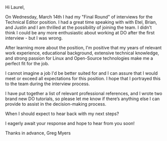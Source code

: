 Hi Laurel,

On Wednesday, March 14th I had my "Final Round" of interviews for the Technical Editor position. 
I had a great time speaking with with Etel, Brian, and Justin and I am thrilled at the possibility of joining the team.
I didn't think I could be any more enthusiastic about working at DO  after the first interview - but I was wrong. 

After learning more about the position, I'm positive that my years of relevant work experience, educational background, extensive technical knowledge, and strong passion for Linux and Open-Source technologies make me a perfect fit for the job.

I cannot imagine a job I'd be better suited for and I can assure that I would meet or exceed all expectations for this position. I hope that I portrayed this to the team during the interview process.

I have put together a list of relevant professional references, and I wrote two brand new DO tutorials, so please let me know if there’s anything else I can provide to assist in the decision-making process.

When I should expect to hear back with my next steps?

I eagerly await your response and hope to hear from you soon!

Thanks in advance,
Greg Myers